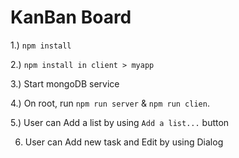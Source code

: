 # KanBan Board

1.) `npm install`

2.) `npm install in client > myapp`

3.) Start mongoDB service

4.) On root, run `npm run server` & `npm run clien`. 

5.) User can Add a list by using `Add a list...` button

6) User can Add new task and Edit by using Dialog